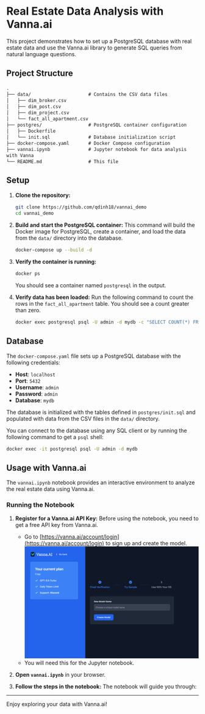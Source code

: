 # Real Estate Data Analysis with Vanna.ai

This project demonstrates how to set up a PostgreSQL database with real estate data and use the Vanna.ai library to generate SQL queries from natural language questions.

## Project Structure

```
.
├── data/                     # Contains the CSV data files
│   ├── dim_broker.csv
│   ├── dim_post.csv
│   ├── dim_project.csv
│   └── fact_all_apartment.csv
├── postgres/                 # PostgreSQL container configuration
│   ├── Dockerfile
│   └── init.sql              # Database initialization script
├── docker-compose.yaml       # Docker Compose configuration
├── vannai.ipynb              # Jupyter notebook for data analysis with Vanna
└── README.md                 # This file
```


## Setup

1.  **Clone the repository:**
    ```bash
    git clone https://github.com/qdinh18/vannai_demo
    cd vannai_demo
    ```

2.  **Build and start the PostgreSQL container:**
    This command will build the Docker image for PostgreSQL, create a container, and load the data from the `data/` directory into the database.

    ```bash
    docker-compose up --build -d
    ```

3.  **Verify the container is running:**
    ```bash
    docker ps
    ```
    You should see a container named `postgresql` in the output.
    
4.  **Verify data has been loaded:**
    Run the following command to count the rows in the `fact_all_apartment` table. You should see a count greater than zero.
    ```bash
    docker exec postgresql psql -U admin -d mydb -c "SELECT COUNT(*) FROM fact_all_apartment;"
    ```

## Database

The `docker-compose.yaml` file sets up a PostgreSQL database with the following credentials:
-   **Host**: `localhost`
-   **Port**: `5432`
-   **Username**: `admin`
-   **Password**: `admin`
-   **Database**: `mydb`

The database is initialized with the tables defined in `postgres/init.sql` and populated with data from the CSV files in the `data/` directory.

You can connect to the database using any SQL client or by running the following command to get a `psql` shell:
```bash
docker exec -it postgresql psql -U admin -d mydb
```

## Usage with Vanna.ai

The `vannai.ipynb` notebook provides an interactive environment to analyze the real estate data using Vanna.ai.

### Running the Notebook

1.  **Register for a Vanna.ai API Key:**
    Before using the notebook, you need to get a free API key from Vanna.ai.
    - Go to [https://vanna.ai/account/login](https://vanna.ai/account/login) to sign up and create the model.
    ![alt text](image.png)
    - You will need this for the Jupyter notebook.


2.  **Open `vannai.ipynb`** in your browser.

3.  **Follow the steps in the notebook:** The notebook will guide you through:



---
Enjoy exploring your data with Vanna.ai! 
